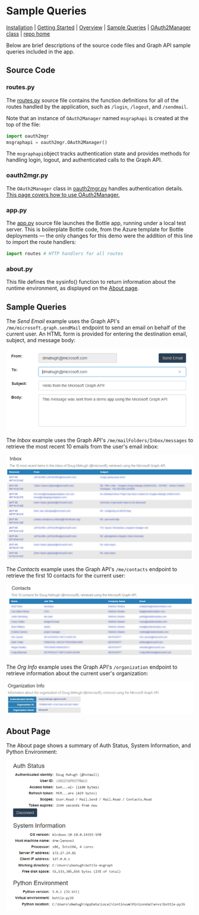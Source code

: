 # Sample Queries

[Installation](../Installation/readme.md) | [Getting Started](../GettingStarted/readme.md) | [Overview](../Overview/readme.md) | [Sample Queries](../SampleQueries/readme.md) | [OAuth2Manager class](../OAuth2Manager/readme.md) | [repo home](https://github.com/dmahugh/bottle-msgraph)

Below are brief descriptions of the source code files and Graph API sample queries included in the app.

## Source Code

### routes.py

The [routes.py](https://github.com/dmahugh/bottle-msgraph/blob/master/routes.py) source file contains the function definitions for all of the routes handled by the application, such as ```/login```, ```/logout```, and ```/sendmail```.

Note that an instance of ```OAuth2Manager``` named ```msgraphapi``` is created at the top of the file:

```python
import oauth2mgr
msgraphapi = oauth2mgr.OAuth2Manager()
```
The ```msgraphapi```object tracks authentication state and provides methods for handling login, logout, and authenticated calls to the Graph API.

### oauth2mgr.py

The ```OAuth2Manager``` class in 
[oauth2mgr.py](https://github.com/dmahugh/bottle-msgraph/blob/master/oauth2mgr.py)
handles authentication details. [This page covers how to use OAuth2Manager.](OAuth2Manager/readme.md)

### app.py

The [app.py](https://github.com/dmahugh/bottle-msgraph/blob/master/app.py) source file launches the Bottle app, running under a local test server. This is boilerplate Bottle code, from the Azure template for Bottle deployments &mdash; the only changes for this demo were the addition of this line to import the route handlers:

```python
import routes # HTTP handlers for all routes
```

### about.py

This file defines the sysinfo() function to return information about the runtime environment, as displayed on the [About page](../images/about.png).

## Sample Queries

The _Send Email_ example uses the Graph API's ```/me/microsoft.graph.sendMail``` endpoint to send an email on behalf of the current user. An HTML form is provided for entering the destination email, subject, and message body:

![sendmail](../images/sendmail.png)

The _Inbox_ example uses the Graph API's ```/me/mailFolders/Inbox/messages``` to retrieve the most recent 10 emails from the user's email inbox:

![inbox](../images/inbox.jpg)

The _Contacts_ example uses the Graph API's ```/me/contacts``` endpoint to retrieve the first 10 contacts for the current user:

![contacts](../images/contacts.jpg)

The _Org Info_ example uses the Graph API's ```/organization``` endpoint to retrieve information about the current user's organization:

![orginfo](../images/orginfo.jpg)

## About Page

The About page shows a summary of Auth Status, System Information, and Python Environment:

![orginfo](../images/about.png)
